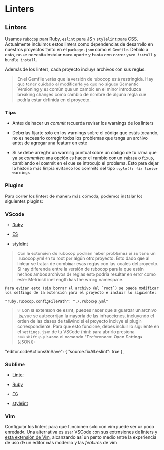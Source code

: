 # Linters

## Linters

Usamos `rubocop` para Ruby, `eslint` para JS y `stylelint` para CSS. Actualmente incluimos estos linters como dependencias de desarrollo en nuestros proyectos tanto en el `package.json` como el `Gemfile`. Debido a esto, no se necesita instalar nada aparte y basta con correr `yarn install` y `bundle install`.

Además de los linters, cada proyecto incluye archivos con sus reglas.

> En el Gemfile verás que la versión de rubocop está restringida. Hay que tener cuidado al modificarla ya que no siguen Semantic Versioning y es común que un cambio en el minor introduzca breaking changes como cambio de nombre de alguna regla que podría estar definida en el proyecto.

### Tips

* Antes de hacer un *commit* recuerda revisar los warnings de los linters

* Deberías fijarte solo en los warnings sobre el código que estás tocando, no es necesario corregir todos los problemas que tenga un archivo antes de agregar una feature en este

* Si se debe arreglar un warning puntual sobre un código de tu rama que ya se *commiteo* una opción es hacer el cambio con un `rebase` o `fixup`, cambiando el commit en el que se introdujo el problema. Esto para dejar la historia más limpia evitando los commits del tipo `style(): fix linter warnings`

### Plugins

Para correr los linters de manera más cómoda, podemos instalar los siguientes plugins:

### VScode

* [Ruby](https://marketplace.visualstudio.com/items?itemName=misogi.ruby-rubocop)

* [ES](https://marketplace.visualstudio.com/items?itemName=dbaeumer.vscode-eslint)

* [stylelint](https://marketplace.visualstudio.com/items?itemName=stylelint.vscode-stylelint)

> Con la extensión de rubocop podrían haber problemas si se tiene un .rubocop.yml en tu root por algún otro proyecto. Esto dado que al lintear se tratan de combinar esas reglas con las locales del proyecto. Si hay diferencia entre la versión de rubocop para la que están hechos ambos archivos de reglas esto podría resultar en error como este: Metrics/LineLength has the wrong namespace.

    Para evitar esto (sin borrar el archivo del `root`) se puede modificar los settings de la extensión para el proyecto e incluir lo siguiente:
`"ruby.rubocop.configFilePath": "./.rubocop.yml"`

> 💡 Con la extensión de eslint, puedes hacer que al guardar un archivo .js/.vue se autocorrijan la mayoría de las infracciones, incluyendo el orden de las clases de tailwind si el proyecto incluye el plugin correspondiente. Para que esto funcione, debes incluir lo siguiente en el `settings.json` de tu VSCode (hint: para abrirlo presiona `cmd+shift+p` y busca el comando "Preferences: Open Settings (JSON)):

"editor.codeActionsOnSave": {
  "source.fixAll.eslint": true
},



### Sublime

* [Linter](https://github.com/SublimeLinter/SublimeLinter3)

* [Ruby](https://github.com/SublimeLinter/SublimeLinter-rubocop)

* [ES](https://github.com/roadhump/SublimeLinter-eslint)

* [stylelint](https://github.com/SublimeLinter/SublimeLinter-stylelint)

### Vim

Configurar los linters para que funcionen solo con vim puede ser un poco enredado. Una alternativa es usar VSCode con sus extensiones de linters y [esta extensión de Vim](https://github.com/VSCodeVim/Vim), alcanzando así un punto medio entre la experiencia de uso de un editor más moderno y las *features* de vim.
